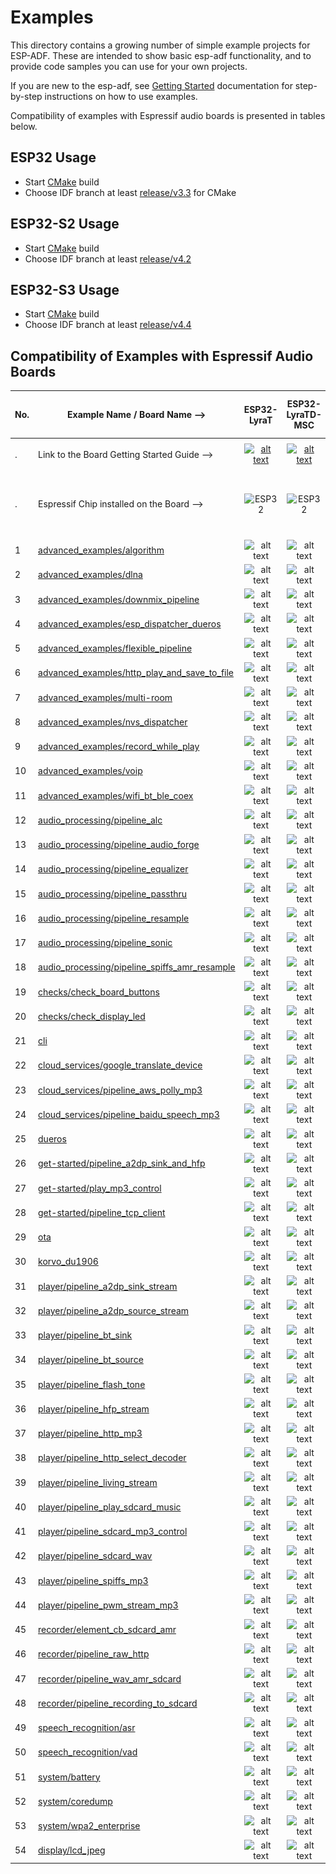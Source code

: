 # Examples

This directory contains a growing number of simple example projects for ESP-ADF. These are intended to show basic esp-adf functionality, and to provide code samples you can use for your own projects.

If you are new to the esp-adf, see [Getting Started](https://docs.espressif.com/projects/esp-adf/en/latest/get-started/index.html) documentation for step-by-step instructions on how to use examples.

Compatibility of examples with Espressif audio boards is presented in tables below.

[comment]: <> (Markdown table editing tool)
[comment]: <> (https://www.tablesgenerator.com/markdown_tables)

## ESP32 Usage

- Start [CMake](https://docs.espressif.com/projects/esp-idf/en/latest/esp32/api-guides/build-system.html) build
- Choose IDF branch at least [release/v3.3](https://github.com/espressif/esp-idf/tree/release/v3.3) for CMake

## ESP32-S2 Usage

- Start [CMake](https://docs.espressif.com/projects/esp-idf/en/latest/esp32s2/api-guides/build-system.html) build
- Choose IDF branch at least [release/v4.2](https://github.com/espressif/esp-idf/tree/release/v4.2)

## ESP32-S3 Usage

- Start [CMake](https://docs.espressif.com/projects/esp-idf/en/latest/esp32s3/api-guides/build-system.html) build
- Choose IDF branch at least [release/v4.4](https://github.com/espressif/esp-idf/tree/release/v4.4)

## Compatibility of Examples with Espressif Audio Boards

| No. | Example Name / Board Name -->                                                                  |                                                                                  ESP32-LyraT                                                                                 |                                                                                    ESP32-LyraTD-MSC                                                                                    |                                                                                    ESP32-LyraT-Mini                                                                                    |                          ESP32-Korvo-DU1906                          |                        ESP32-S2-Kaluga-1 Kit                           |                        ESP32-S3-Korvo-2                           |
|-----|------------------------------------------------------------------------------------------------|:----------------------------------------------------------------------------------------------------------------------------------------------------------------------------:|:--------------------------------------------------------------------------------------------------------------------------------------------------------------------------------------:|:--------------------------------------------------------------------------------------------------------------------------------------------------------------------------------------:|:---------------------------------------------------------------:|:----------------------------------------------------------------------:|:----------------------------------------------------------------------:|
| .   | Link to the Board Getting Started Guide  -->                                                   | [![alt text](../docs/_static/esp32-lyrat-v4.3-side-small.jpg "ESP32-LyraT")](https://docs.espressif.com/projects/esp-adf/en/latest/get-started/get-started-esp32-lyrat.html) | [![alt text](../docs/_static/esp32-lyratd-msc-v2.2-small.jpg "ESP32-LyraTD-MSC")](https://docs.espressif.com/projects/esp-adf/en/latest/get-started/get-started-esp32-lyratd-msc.html) | [![alt text](../docs/_static/esp32-lyrat-mini-v1.2-small.jpg "ESP32-LyraT-Mini")](https://docs.espressif.com/projects/esp-adf/en/latest/get-started/get-started-esp32-lyrat-mini.html) |  [![alt text](../docs/_static/esp32-korvo-du1906-v1.1-small.jpg "ESP32-Korvo-DU1906")](https://docs.espressif.com/projects/esp-adf/en/latest/get-started/get-started-esp32-korvo-du1906.html) | [![alt text](../docs/_static/esp32-s2-kaluga-1-kit-small.png "ESP32-S2-Kaluga-1 Kit")](https://docs.espressif.com/projects/esp-idf/en/latest/esp32s2/hw-reference/esp32s2/user-guide-esp32-s2-kaluga-1-kit.html) | [![alt text](../docs/_static/esp32-s3-korvo-2-v3.0-small.png "ESP32-S3-Korvo-2")](https://docs.espressif.com/projects/esp-adf/en/latest/get-started/user-guide-esp32-s3-korvo-2.html) |
| .   | Espressif Chip installed on the Board -->                                                      |                                                        <img src="../docs/_static/ESP32.svg" height="85" alt="ESP32">                                                         |                                                             <img src="../docs/_static/ESP32.svg" height="85" alt="ESP32">                                                              |                                                             <img src="../docs/_static/ESP32.svg" height="85" alt="ESP32">                                                              | <img src="../docs/_static/ESP32.svg" height="85" alt="ESP32">   | <img src="../docs/_static/ESP32-S2.svg" height="100" alt="ESP32-S2">   |<img src="../docs/_static/ESP32-S3.svg" height="100" alt="ESP32-S3">   
|  1  | [advanced_examples/algorithm](advanced_examples/algorithm)                                               |                                                            ![alt text](../docs/_static/yes-icon.png "Compatible")                                                            |                                                                 ![alt text](../docs/_static/no-icon.png "Compatible")                                                                 |                                                                 ![alt text](../docs/_static/yes-icon.png "Compatible")                                                                 |      ![alt text](../docs/_static/no-icon.png "Compatible")     |         ![alt text](../docs/_static/no-icon.png "Compatible")         | ![alt text](../docs/_static/no-icon.png "Incompatible")  |
|  2  | [advanced_examples/dlna](advanced_examples/dlna)                                               |                                                            ![alt text](../docs/_static/yes-icon.png "Compatible")                                                            |                                                                 ![alt text](../docs/_static/yes-icon.png "Compatible")                                                                 |                                                                 ![alt text](../docs/_static/yes-icon.png "Compatible")                                                                 |      ![alt text](../docs/_static/yes-icon.png "Compatible")     |         ![alt text](../docs/_static/yes-icon.png "Compatible")         | ![alt text](../docs/_static/no-icon.png "Incompatible")  |
|  3  | [advanced_examples/downmix_pipeline](advanced_examples/downmix_pipeline)                       |                                                            ![alt text](../docs/_static/yes-icon.png "Compatible")                                                            |                                                                 ![alt text](../docs/_static/yes-icon.png "Compatible")                                                                 |                                                                 ![alt text](../docs/_static/yes-icon.png "Compatible")                                                                 |      ![alt text](../docs/_static/yes-icon.png "Compatible")     |         ![alt text](../docs/_static/no-icon.png "Compatible")         | ![alt text](../docs/_static/no-icon.png "Incompatible")  |
|  4  | [advanced_examples/esp_dispatcher_dueros](advanced_examples/esp_dispatcher_dueros)             |                                                            ![alt text](../docs/_static/yes-icon.png "Compatible")                                                            |                                                                 ![alt text](../docs/_static/yes-icon.png "Compatible")                                                                 |                                                                 ![alt text](../docs/_static/yes-icon.png "Compatible")                                                                 |      ![alt text](../docs/_static/yes-icon.png "Compatible")     |         ![alt text](../docs/_static/no-icon.png "Compatible")         | ![alt text](../docs/_static/no-icon.png "Incompatible")  |
|  5  | [advanced_examples/flexible_pipeline](advanced_examples/flexible_pipeline)                     |                                                            ![alt text](../docs/_static/yes-icon.png "Compatible")                                                            |                                                                 ![alt text](../docs/_static/yes-icon.png "Compatible")                                                                 |                                                                 ![alt text](../docs/_static/yes-icon.png "Compatible")                                                                 |      ![alt text](../docs/_static/yes-icon.png "Compatible")     |         ![alt text](../docs/_static/no-icon.png "Compatible")         | ![alt text](../docs/_static/yes-icon.png "Compatible")  |
|  6  | [advanced_examples/http_play_and_save_to_file](advanced_examples/http_play_and_save_to_file)   |                                                            ![alt text](../docs/_static/yes-icon.png "Compatible")                                                            |                                                                 ![alt text](../docs/_static/yes-icon.png "Compatible")                                                                 |                                                                 ![alt text](../docs/_static/yes-icon.png "Compatible")                                                                 |      ![alt text](../docs/_static/yes-icon.png "Compatible")     |         ![alt text](../docs/_static/no-icon.png "Compatible")         | ![alt text](../docs/_static/yes-icon.png "Compatible")  |
| 7  | [advanced_examples/multi-room](advanced_examples/multi-room)                                |                                                            ![alt text](../docs/_static/yes-icon.png "Compatible")                                                            |                                                                 ![alt text](../docs/_static/yes-icon.png "Compatible")                                                                 |                                                                 ![alt text](../docs/_static/yes-icon.png "Compatible")                                                                 |      ![alt text](../docs/_static/no-icon.png "Compatible")     |         ![alt text](../docs/_static/no-icon.png "Compatible")         | ![alt text](../docs/_static/no-icon.png "Incompatible")  |
| 8  | [advanced_examples/nvs_dispatcher](advanced_examples/nvs_dispatcher)                                |                                                            ![alt text](../docs/_static/yes-icon.png "Compatible")                                                            |                                                                 ![alt text](../docs/_static/yes-icon.png "Compatible")                                                                 |                                                                 ![alt text](../docs/_static/yes-icon.png "Compatible")                                                                 |      ![alt text](../docs/_static/yes-icon.png "Compatible")     |         ![alt text](../docs/_static/yes-icon.png "Compatible")         | ![alt text](../docs/_static/yes-icon.png "Compatible")  |
|  9  | [advanced_examples/record_while_play](advanced_examples/record_while_play)                     |                                                            ![alt text](../docs/_static/yes-icon.png "Compatible")                                                            |                                                                 ![alt text](../docs/_static/yes-icon.png "Compatible")                                                                 |                                                                 ![alt text](../docs/_static/yes-icon.png "Compatible")                                                                 |      ![alt text](../docs/_static/yes-icon.png "Compatible")     |         ![alt text](../docs/_static/yes-icon.png "Compatible")         | ![alt text](../docs/_static/yes-icon.png "Compatible")  |
|  10  | [advanced_examples/voip](advanced_examples/voip)                                               |                                                            ![alt text](../docs/_static/yes-icon.png "Compatible")                                                            |                                                                 ![alt text](../docs/_static/yes-icon.png "Compatible")                                                                 |                                                                 ![alt text](../docs/_static/yes-icon.png "Compatible")                                                                 |      ![alt text](../docs/_static/no-icon.png "Compatible")     |         ![alt text](../docs/_static/no-icon.png "Compatible")         | ![alt text](../docs/_static/no-icon.png "Incompatible")  |
| 11  | [advanced_examples/wifi_bt_ble_coex](advanced_examples/wifi_bt_ble_coex)                           |                                                            ![alt text](../docs/_static/yes-icon.png "Compatible")                                                            |                                                                 ![alt text](../docs/_static/yes-icon.png "Compatible")                                                                 |                                                                 ![alt text](../docs/_static/yes-icon.png "Compatible")                                                                 |      ![alt text](../docs/_static/yes-icon.png "Compatible")     |         ![alt text](../docs/_static/no-icon.png "Compatible")         | ![alt text](../docs/_static/no-icon.png "Incompatible")  |
|  12  | [audio_processing/pipeline_alc](audio_processing/pipeline_alc)                                 |                                                            ![alt text](../docs/_static/yes-icon.png "Compatible")                                                            |                                                                 ![alt text](../docs/_static/yes-icon.png "Compatible")                                                                 |                                                                 ![alt text](../docs/_static/yes-icon.png "Compatible")                                                                 |      ![alt text](../docs/_static/yes-icon.png "Compatible")     |         ![alt text](../docs/_static/no-icon.png "Compatible")         | ![alt text](../docs/_static/no-icon.png "Incompatible")  |
|  13  | [audio_processing/pipeline_audio_forge](audio_processing/pipeline_audio_forge)                                 |                                                            ![alt text](../docs/_static/yes-icon.png "Compatible")                                                            |                                                                 ![alt text](../docs/_static/yes-icon.png "Compatible")                                                                 |                                                                 ![alt text](../docs/_static/yes-icon.png "Compatible")                                                                 |      ![alt text](../docs/_static/yes-icon.png "Compatible")     |         ![alt text](../docs/_static/no-icon.png "Compatible")         | ![alt text](../docs/_static/no-icon.png "Incompatible")  |
|  14  | [audio_processing/pipeline_equalizer](audio_processing/pipeline_equalizer)                     |                                                            ![alt text](../docs/_static/yes-icon.png "Compatible")                                                            |                                                                 ![alt text](../docs/_static/yes-icon.png "Compatible")                                                                 |                                                                 ![alt text](../docs/_static/yes-icon.png "Compatible")                                                                 |      ![alt text](../docs/_static/yes-icon.png "Compatible")     |         ![alt text](../docs/_static/no-icon.png "Compatible")         | ![alt text](../docs/_static/no-icon.png "Incompatible")  |
|  15 | [audio_processing/pipeline_passthru](audio_processing/pipeline_passthru)                       |                                                            ![alt text](../docs/_static/yes-icon.png "Compatible")                                                            |                                                                 ![alt text](../docs/_static/no-icon.png "Incompatible")                                                                 |                                                                ![alt text](../docs/_static/no-icon.png "Not Compatible")                                                               |      ![alt text](../docs/_static/no-icon.png "Incompatible")     |         ![alt text](../docs/_static/no-icon.png "Incompatible")         | ![alt text](../docs/_static/no-icon.png "Incompatible")  |
| 16  | [audio_processing/pipeline_resample](audio_processing/pipeline_resample)                       |                                                            ![alt text](../docs/_static/yes-icon.png "Compatible")                                                            |                                                                 ![alt text](../docs/_static/yes-icon.png "Compatible")                                                                 |                                                                 ![alt text](../docs/_static/yes-icon.png "Compatible")                                                                 |      ![alt text](../docs/_static/yes-icon.png "Compatible")     |         ![alt text](../docs/_static/no-icon.png "Compatible")         | ![alt text](../docs/_static/no-icon.png "Incompatible")  |
| 17  | [audio_processing/pipeline_sonic](audio_processing/pipeline_sonic)                             |                                                            ![alt text](../docs/_static/yes-icon.png "Compatible")                                                            |                                                                 ![alt text](../docs/_static/yes-icon.png "Compatible")                                                                 |                                                                 ![alt text](../docs/_static/yes-icon.png "Compatible")                                                                 |      ![alt text](../docs/_static/yes-icon.png "Compatible")     |         ![alt text](../docs/_static/no-icon.png "Compatible")         | ![alt text](../docs/_static/no-icon.png "Incompatible")  |
| 18  | [audio_processing/pipeline_spiffs_amr_resample](audio_processing/pipeline_spiffs_amr_resample) |                                                            ![alt text](../docs/_static/yes-icon.png "Compatible")                                                            |                                                                 ![alt text](../docs/_static/yes-icon.png "Compatible")                                                                 |                                                                 ![alt text](../docs/_static/yes-icon.png "Compatible")                                                                 |      ![alt text](../docs/_static/yes-icon.png "Compatible")     |         ![alt text](../docs/_static/yes-icon.png "Compatible")         | ![alt text](../docs/_static/no-icon.png "Incompatible")  |
| 19  | [checks/check_board_buttons](checks/check_board_buttons)                                     |                                                           ![alt text](../docs/_static/yes-icon.png "Compatible")                                                          |                                                                 ![alt text](../docs/_static/yes-icon.png "Compatible")                                                                 |                                                                ![alt text](../docs/_static/yes-icon.png "Compatible")                                                               |    ![alt text](../docs/_static/yes-icon.png "Compatible")    |        ![alt text](../docs/_static/yes-icon.png "Compatible")       | ![alt text](../docs/_static/yes-icon.png "Compatible")  |
| 20  | [checks/check_display_led](checks/check_display_led)                                                 |                                                           ![alt text](../docs/_static/yes-icon.png "Compatible")                                                          |                                                                 ![alt text](../docs/_static/yes-icon.png "Compatible")                                                                 |                                                                ![alt text](../docs/_static/yes-icon.png "Compatible")                                                               |    ![alt text](../docs/_static/yes-icon.png "Compatible")    |        ![alt text](../docs/_static/yes-icon.png "Compatible")       | ![alt text](../docs/_static/no-icon.png "Incompatible")  |
| 21  | [cli](cli)                                                                                     |                                                            ![alt text](../docs/_static/yes-icon.png "Compatible")                                                            |                                                                 ![alt text](../docs/_static/yes-icon.png "Compatible")                                                                 |                                                                 ![alt text](../docs/_static/yes-icon.png "Compatible")                                                                 |      ![alt text](../docs/_static/yes-icon.png "Compatible")     |         ![alt text](../docs/_static/yes-icon.png "Compatible")         | ![alt text](../docs/_static/no-icon.png "Incompatible")  |
| 22  | [cloud_services/google_translate_device](cloud_services/google_translate_device)               |                                                            ![alt text](../docs/_static/yes-icon.png "Compatible")                                                            |                                                                ![alt text](../docs/_static/no-icon.png "Not Compatible")                                                               |                                                                 ![alt text](../docs/_static/yes-icon.png "Compatible")                                                                 |      ![alt text](../docs/_static/yes-icon.png "Compatible")     |         ![alt text](../docs/_static/no-icon.png "Compatible")         | ![alt text](../docs/_static/no-icon.png "Incompatible")  |
| 23  | [cloud_services/pipeline_aws_polly_mp3](cloud_services/pipeline_aws_polly_mp3)                 |                                                            ![alt text](../docs/_static/yes-icon.png "Compatible")                                                            |                                                                 ![alt text](../docs/_static/yes-icon.png "Compatible")                                                                 |                                                                 ![alt text](../docs/_static/yes-icon.png "Compatible")                                                                 |      ![alt text](../docs/_static/yes-icon.png "Compatible")     |         ![alt text](../docs/_static/yes-icon.png "Compatible")         | ![alt text](../docs/_static/no-icon.png "Incompatible")  |
| 24  | [cloud_services/pipeline_baidu_speech_mp3](cloud_services/pipeline_baidu_speech_mp3)           |                                                            ![alt text](../docs/_static/yes-icon.png "Compatible")                                                            |                                                                 ![alt text](../docs/_static/yes-icon.png "Compatible")                                                                 |                                                                 ![alt text](../docs/_static/yes-icon.png "Compatible")                                                                 |      ![alt text](../docs/_static/yes-icon.png "Compatible")     |         ![alt text](../docs/_static/yes-icon.png "Compatible")         | ![alt text](../docs/_static/no-icon.png "Incompatible")  |
| 25  | [dueros](dueros)                                                                               |                                                            ![alt text](../docs/_static/yes-icon.png "Compatible")                                                            |                                                                 ![alt text](../docs/_static/yes-icon.png "Compatible")                                                                 |                                                                 ![alt text](../docs/_static/yes-icon.png "Compatible")                                                                 |      ![alt text](../docs/_static/yes-icon.png "Compatible")     |         ![alt text](../docs/_static/no-icon.png "Compatible")         | ![alt text](../docs/_static/no-icon.png "Incompatible")  |
| 26  | [get-started/pipeline_a2dp_sink_and_hfp](get-started/pipeline_a2dp_sink_and_hfp)               |                                                            ![alt text](../docs/_static/yes-icon.png "Compatible")                                                            |                                                                 ![alt text](../docs/_static/yes-icon.png "Compatible")                                                                 |                                                                 ![alt text](../docs/_static/yes-icon.png "Compatible")                                                                 |      ![alt text](../docs/_static/yes-icon.png "Compatible")     |         ![alt text](../docs/_static/no-icon.png "Compatible")         | ![alt text](../docs/_static/no-icon.png "Incompatible")  |
| 27  | [get-started/play_mp3_control](get-started/play_mp3_control)                                   |                                                            ![alt text](../docs/_static/yes-icon.png "Compatible")                                                            |                                                                 ![alt text](../docs/_static/yes-icon.png "Compatible")                                                                 |                                                                 ![alt text](../docs/_static/yes-icon.png "Compatible")                                                                 |      ![alt text](../docs/_static/yes-icon.png "Compatible")     |         ![alt text](../docs/_static/yes-icon.png "Compatible")         | ![alt text](../docs/_static/yes-icon.png "Compatible")  |
| 28  | [get-started/pipeline_tcp_client](get-started/pipeline_tcp_client)                                       |                                                            ![alt text](../docs/_static/yes-icon.png "Compatible")                                                            |                                                                 ![alt text](../docs/_static/yes-icon.png "Compatible")                                                                 |                                                                 ![alt text](../docs/_static/yes-icon.png "Compatible")                                                                 |      ![alt text](../docs/_static/yes-icon.png "Compatible")     |         ![alt text](../docs/_static/yes-icon.png "Compatible")         | ![alt text](../docs/_static/yes-icon.png "Compatible")  |
| 29  | [ota](ota)                           |                                                            ![alt text](../docs/_static/yes-icon.png "Compatible")                                                            |                                                                 ![alt text](../docs/_static/yes-icon.png "Compatible")                                                                 |                                                                 ![alt text](../docs/_static/yes-icon.png "Compatible")                                                                 |      ![alt text](../docs/_static/yes-icon.png "Compatible")     |         ![alt text](../docs/_static/no-icon.png "Compatible")         | ![alt text](../docs/_static/yes-icon.png "Compatible")  |
| 30  | [korvo_du1906](korvo_du1906)                           |                                                            ![alt text](../docs/_static/no-icon.png "Compatible")                                                            |                                                                 ![alt text](../docs/_static/no-icon.png "Compatible")                                                                 |                                                                 ![alt text](../docs/_static/no-icon.png "Compatible")                                                                 |      ![alt text](../docs/_static/yes-icon.png "Compatible")     |         ![alt text](../docs/_static/no-icon.png "Compatible")         | ![alt text](../docs/_static/no-icon.png "Incompatible")  |
| 31  | [player/pipeline_a2dp_sink_stream](player/pipeline_a2dp_sink_stream)                                         |                                                            ![alt text](../docs/_static/yes-icon.png "Compatible")                                                            |                                                                 ![alt text](../docs/_static/yes-icon.png "Compatible")                                                                 |                                                                 ![alt text](../docs/_static/yes-icon.png "Compatible")                                                                 |      ![alt text](../docs/_static/yes-icon.png "Compatible")     |         ![alt text](../docs/_static/no-icon.png "Compatible")         | ![alt text](../docs/_static/no-icon.png "Incompatible")  |
| 32  | [player/pipeline_a2dp_source_stream](player/pipeline_a2dp_source_stream)                                         |                                                            ![alt text](../docs/_static/yes-icon.png "Compatible")                                                            |                                                                 ![alt text](../docs/_static/yes-icon.png "Compatible")                                                                 |                                                                 ![alt text](../docs/_static/yes-icon.png "Compatible")                                                                 |      ![alt text](../docs/_static/yes-icon.png "Compatible")     |         ![alt text](../docs/_static/no-icon.png "Compatible")         | ![alt text](../docs/_static/no-icon.png "Incompatible")  |
| 33  | [player/pipeline_bt_sink](player/pipeline_bt_sink)                                             |                                                            ![alt text](../docs/_static/yes-icon.png "Compatible")                                                            |                                                                 ![alt text](../docs/_static/yes-icon.png "Compatible")                                                                 |                                                                 ![alt text](../docs/_static/yes-icon.png "Compatible")                                                                 |      ![alt text](../docs/_static/yes-icon.png "Compatible")     |         ![alt text](../docs/_static/no-icon.png "Compatible")         | ![alt text](../docs/_static/no-icon.png "Incompatible")  |
| 34  | [player/pipeline_bt_source](player/pipeline_bt_source)                                         |                                                            ![alt text](../docs/_static/yes-icon.png "Compatible")                                                            |                                                                 ![alt text](../docs/_static/yes-icon.png "Compatible")                                                                 |                                                                 ![alt text](../docs/_static/yes-icon.png "Compatible")                                                                 |      ![alt text](../docs/_static/yes-icon.png "Compatible")     |         ![alt text](../docs/_static/no-icon.png "Compatible")         | ![alt text](../docs/_static/no-icon.png "Incompatible")  |
| 35  | [player/pipeline_flash_tone](player/pipeline_flash_tone)                                             |                                                            ![alt text](../docs/_static/yes-icon.png "Compatible")                                                            |                                                                 ![alt text](../docs/_static/yes-icon.png "Compatible")                                                                 |                                                                 ![alt text](../docs/_static/yes-icon.png "Compatible")                                                                 |      ![alt text](../docs/_static/yes-icon.png "Compatible")     |         ![alt text](../docs/_static/yes-icon.png "Compatible")         | ![alt text](../docs/_static/yes-icon.png "Compatible")  |
| 36  | [player/pipeline_hfp_stream](player/pipeline_hfp_stream)                                         |                                                            ![alt text](../docs/_static/yes-icon.png "Compatible")                                                            |                                                                 ![alt text](../docs/_static/yes-icon.png "Compatible")                                                                 |                                                                 ![alt text](../docs/_static/yes-icon.png "Compatible")                                                                 |      ![alt text](../docs/_static/yes-icon.png "Compatible")     |         ![alt text](../docs/_static/yes-icon.png "Compatible")         | ![alt text](../docs/_static/no-icon.png "Incompatible")  |
| 37  | [player/pipeline_http_mp3](player/pipeline_http_mp3)                                           |                                                            ![alt text](../docs/_static/yes-icon.png "Compatible")                                                            |                                                                 ![alt text](../docs/_static/yes-icon.png "Compatible")                                                                 |                                                                 ![alt text](../docs/_static/yes-icon.png "Compatible")                                                                 |      ![alt text](../docs/_static/yes-icon.png "Compatible")     |         ![alt text](../docs/_static/yes-icon.png "Compatible")         | ![alt text](../docs/_static/yes-icon.png "Compatible")  |
| 38  | [player/pipeline_http_select_decoder](player/pipeline_http_select_decoder)                     |                                                            ![alt text](../docs/_static/yes-icon.png "Compatible")                                                            |                                                                 ![alt text](../docs/_static/yes-icon.png "Compatible")                                                                 |                                                                 ![alt text](../docs/_static/yes-icon.png "Compatible")                                                                 |      ![alt text](../docs/_static/yes-icon.png "Compatible")     |         ![alt text](../docs/_static/yes-icon.png "Compatible")         | ![alt text](../docs/_static/yes-icon.png "Compatible")  |
| 39  | [player/pipeline_living_stream](player/pipeline_living_stream)                                 |                                                            ![alt text](../docs/_static/yes-icon.png "Compatible")                                                            |                                                                 ![alt text](../docs/_static/yes-icon.png "Compatible")                                                                 |                                                                 ![alt text](../docs/_static/yes-icon.png "Compatible")                                                                 |      ![alt text](../docs/_static/yes-icon.png "Compatible")     |         ![alt text](../docs/_static/yes-icon.png "Compatible")         | ![alt text](../docs/_static/yes-icon.png "Compatible")  |
| 40  | [player/pipeline_play_sdcard_music](player/pipeline_play_sdcard_music)                                       |                                                            ![alt text](../docs/_static/yes-icon.png "Compatible")                                                            |                                                                 ![alt text](../docs/_static/yes-icon.png "Compatible")                                                                 |                                                                 ![alt text](../docs/_static/yes-icon.png "Compatible")                                                                 |      ![alt text](../docs/_static/yes-icon.png "Compatible")     |         ![alt text](../docs/_static/no-icon.png "Compatible")         | ![alt text](../docs/_static/yes-icon.png "Compatible")  |
| 41  | [player/pipeline_sdcard_mp3_control](player/pipeline_sdcard_mp3_control)                       |                                                            ![alt text](../docs/_static/yes-icon.png "Compatible")                                                            |                                                                 ![alt text](../docs/_static/yes-icon.png "Compatible")                                                                 |                                                                 ![alt text](../docs/_static/yes-icon.png "Compatible")                                                                 |      ![alt text](../docs/_static/yes-icon.png "Compatible")     |         ![alt text](../docs/_static/no-icon.png "Compatible")         | ![alt text](../docs/_static/yes-icon.png "Compatible")  |
| 42  | [player/pipeline_sdcard_wav](player/pipeline_sdcard_wav)                                       |                                                            ![alt text](../docs/_static/yes-icon.png "Compatible")                                                            |                                                                 ![alt text](../docs/_static/yes-icon.png "Compatible")                                                                 |                                                                 ![alt text](../docs/_static/yes-icon.png "Compatible")                                                                 |      ![alt text](../docs/_static/yes-icon.png "Compatible")     |         ![alt text](../docs/_static/no-icon.png "Compatible")         | ![alt text](../docs/_static/yes-icon.png "Compatible")  |
| 43  | [player/pipeline_spiffs_mp3](player/pipeline_spiffs_mp3)                                       |                                                            ![alt text](../docs/_static/yes-icon.png "Compatible")                                                            |                                                                 ![alt text](../docs/_static/yes-icon.png "Compatible")                                                                 |                                                                 ![alt text](../docs/_static/yes-icon.png "Compatible")                                                                 |      ![alt text](../docs/_static/yes-icon.png "Compatible")     |         ![alt text](../docs/_static/yes-icon.png "Compatible")         | ![alt text](../docs/_static/yes-icon.png "Compatible")  |
| 44  | [player/pipeline_pwm_stream_mp3](player/pipeline_pwm_stream_mp3)                                       |                                                            ![alt text](../docs/_static/no-icon.png "Compatible")                                                            |                                                                 ![alt text](../docs/_static/no-icon.png "Compatible")                                                                 |                                                                 ![alt text](../docs/_static/no-icon.png "Compatible")                                                                 |      ![alt text](../docs/_static/no-icon.png "Compatible")     |         ![alt text](../docs/_static/no-icon.png "Compatible")         | ![alt text](../docs/_static/yes-icon.png "Compatible")  |
| 45  | [recorder/element_cb_sdcard_amr](recorder/element_cb_sdcard_amr)                               |                                                            ![alt text](../docs/_static/yes-icon.png "Compatible")                                                            |                                                                 ![alt text](../docs/_static/yes-icon.png "Compatible")                                                                 |                                                                 ![alt text](../docs/_static/yes-icon.png "Compatible")                                                                 |      ![alt text](../docs/_static/yes-icon.png "Compatible")     |         ![alt text](../docs/_static/no-icon.png "Compatible")         | ![alt text](../docs/_static/yes-icon.png "Compatible")  |
| 46  | [recorder/pipeline_raw_http](recorder/pipeline_raw_http)                                       |                                                            ![alt text](../docs/_static/yes-icon.png "Compatible")                                                            |                                                                 ![alt text](../docs/_static/yes-icon.png "Compatible")                                                                 |                                                                 ![alt text](../docs/_static/yes-icon.png "Compatible")                                                                 |      ![alt text](../docs/_static/yes-icon.png "Compatible")     |         ![alt text](../docs/_static/yes-icon.png "Compatible")         | ![alt text](../docs/_static/yes-icon.png "Compatible")  |
| 47  | [recorder/pipeline_wav_amr_sdcard](recorder/pipeline_wav_amr_sdcard)                                   |                                                            ![alt text](../docs/_static/yes-icon.png "Compatible")                                                            |                                                                 ![alt text](../docs/_static/yes-icon.png "Compatible")                                                                 |                                                                 ![alt text](../docs/_static/yes-icon.png "Compatible")                                                                 |      ![alt text](../docs/_static/yes-icon.png "Compatible")     |         ![alt text](../docs/_static/no-icon.png "Compatible")         | ![alt text](../docs/_static/yes-icon.png "Compatible")  |
| 48  | [recorder/pipeline_recording_to_sdcard](recorder/pipeline_recording_to_sdcard)                                   |                                                            ![alt text](../docs/_static/yes-icon.png "Compatible")                                                            |                                                                 ![alt text](../docs/_static/yes-icon.png "Compatible")                                                                 |                                                                 ![alt text](../docs/_static/yes-icon.png "Compatible")                                                                 |      ![alt text](../docs/_static/no-icon.png "Compatible")     |         ![alt text](../docs/_static/no-icon.png "Compatible")         | ![alt text](../docs/_static/yes-icon.png "Compatible")  |
| 49  | [speech_recognition/asr](speech_recognition/asr)                                               |                                                            ![alt text](../docs/_static/yes-icon.png "Compatible")                                                            |                                                                 ![alt text](../docs/_static/yes-icon.png "Compatible")                                                                 |                                                                 ![alt text](../docs/_static/yes-icon.png "Compatible")                                                                 |      ![alt text](../docs/_static/yes-icon.png "Compatible")     |         ![alt text](../docs/_static/no-icon.png "Compatible")         | ![alt text](../docs/_static/no-icon.png "Incompatible")  |
| 50  | [speech_recognition/vad](speech_recognition/vad)                                               |                                                            ![alt text](../docs/_static/yes-icon.png "Compatible")                                                            |                                                                 ![alt text](../docs/_static/yes-icon.png "Compatible")                                                                 |                                                                 ![alt text](../docs/_static/yes-icon.png "Compatible")                                                                 |      ![alt text](../docs/_static/yes-icon.png "Compatible")     |         ![alt text](../docs/_static/no-icon.png "Compatible")         | ![alt text](../docs/_static/no-icon.png "Incompatible")  |
| 51  | [system/battery](system/battery)                           |                                                            ![alt text](../docs/_static/no-icon.png "Compatible")                                                            |                                                                 ![alt text](../docs/_static/no-icon.png "Compatible")                                                                 |                                                                 ![alt text](../docs/_static/no-icon.png "Compatible")                                                                 |      ![alt text](../docs/_static/yes-icon.png "Compatible")     |         ![alt text](../docs/_static/no-icon.png "Compatible")         | ![alt text](../docs/_static/no-icon.png "Incompatible")  |
| 52  | [system/coredump](system/coredump)                           |                                                            ![alt text](../docs/_static/yes-icon.png "Compatible")                                                            |                                                                 ![alt text](../docs/_static/yes-icon.png "Compatible")                                                                 |                                                                 ![alt text](../docs/_static/yes-icon.png "Compatible")                                                                 |      ![alt text](../docs/_static/yes-icon.png "Compatible")     |         ![alt text](../docs/_static/no-icon.png "Compatible")         | ![alt text](../docs/_static/no-icon.png "Incompatible")  |
| 53  | [system/wpa2_enterprise](system/wpa2_enterprise)                           |                                                            ![alt text](../docs/_static/yes-icon.png "Compatible")                                                            |                                                                 ![alt text](../docs/_static/yes-icon.png "Compatible")                                                                 |                                                                 ![alt text](../docs/_static/yes-icon.png "Compatible")                                                                 |      ![alt text](../docs/_static/yes-icon.png "Compatible")     |         ![alt text](../docs/_static/no-icon.png "Compatible")         | ![alt text](../docs/_static/no-icon.png "Incompatible")  |
| 54  | [display/lcd_jpeg](display/lcd_jpeg)                           |                                                            ![alt text](../docs/_static/no-icon.png "Incompatible")                                                            |                                                                 ![alt text](../docs/_static/no-icon.png "Incompatible")                                                                 |                                                                 ![alt text](../docs/_static/no-icon.png "Incompatible")                                                                 |      ![alt text](../docs/_static/no-icon.png "Incompatible")     |         ![alt text](../docs/_static/no-icon.png "Compatible")  |         ![alt text](../docs/_static/yes-icon.png "Compatible")         |
